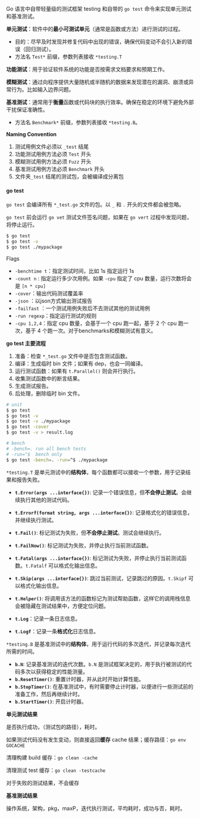 Go 语言中自带轻量级的测试框架 testing 和自带的 `go test` 命令来实现单元测试和基准测试。

**单元测试**：软件中的**最小可测试单元**（通常是函数或方法）进行测试的过程。

- 目的：尽早及时发现并修复代码中出现的错误，确保代码变动不会引入新的错误（回归测试）。
- 方法名 `Test*` 前缀，参数列表接收 `*testing.T`

**功能测试**：用于验证软件系统的功能是否按需求文档要求和预期工作。

**模糊测试**：通过向程序提供大量随机或半随机的数据来发现潜在的漏洞、崩溃或异常行为。比如输入边界问题。

**基准测试**：通常用于**衡量**函数或代码块的执行效率。确保在稳定的环境下避免外部干扰保证准确性。

- 方法名 `Benchmark*` 前缀，参数列表接收 `*testing.B`。

**Naming Convention**

1. 测试用例文件必须以 `_test` 结尾
2. 功能测试用例方法必须 `Test` 开头
3. 模糊测试用例方法必须 `Fuzz` 开头
4. 基准测试用例方法必须 `Benchmark` 开头
5. 文件夹`_test` 结尾的测试包，会被编译成分离包

#### go test

`go test` 会编译所有 `*_test.go` 文件的包。以 `_` 和 `.` 开头的文件都会被忽略。

`go test` 前会运行 `go vet` 测试文件签名问题，如果在 `go vert` 过程中发现问题，将停止运行。

```bash
$ go test
$ go test -v
$ go test ./mypackage
```

Flags

- `-benchtime t`：指定测试时间，比如 1s 指定运行 1s
- `-count n` : 指定运行多少次用例。如果 `-cpu` 指定了 cpu 数量，运行次数将会是 `[n * cpu]`
- `-cover`：输出代码测试覆盖率
- `-json` ：以json方式输出测试报告
- `-failfast` ：一个测试用例失败后不去测试其他的测试用例
- `-run regexp`：指定运行测试的规则
- `-cpu 1,2,4`：指定 cpu 数量，会基于一个 cpu 跑一起，基于 2 个 cpu 跑一次，基于 4 个跑一次。对于benchmarks和模糊测试有意义。

**go test 主要流程**

1. 准备：检查 `*_test.go` 文件中是否包含测试函数。
2. 编译：生成临时 bin 文件；如果有 dep，也会一同编译。
3. 运行测试函数：如果有 `t.Parallel()` 则会并行执行。
4. 收集测试函数中的断言结果。
5. 生成测试报告。
6. 后处理，删除临时 bin 文件。

```bash
# unit
$ go test
$ go test -v
$ go test -v ./mypackage
$ go test -cover
$ go test -v > result.log

# bench
# -bench=. run all bench tests
# -run=^$  bench only
$ go test -bench=. -run=^$ ./mypackage
```

`*testing.T` 是单元测试中的**结构体**，每个函数都可以接收一个参数，用于记录结果和报告失败。

- **`t.Error(args ...interface{})`**: 记录一个错误信息，但**不会停止测试**。会继续执行其他的测试代码。

- **`t.Errorf(format string, args ...interface{})`**: 记录格式化的错误信息，并继续执行测试。

- **`t.Fail()`**: 标记测试为失败，但**不会停止测试**。测试会继续执行。

- **`t.FailNow()`**: 标记测试为失败，并停止执行当前测试函数。

- **`t.Fatal(args ...interface{})`**: 标记测试为失败，并停止执行当前测试函数。`t.Fatalf` 可以格式化输出信息。

- **`t.Skip(args ...interface{})`**: 跳过当前测试，记录跳过的原因。`t.Skipf` 可以格式化输出信息。

- **`t.Helper()`**: 将调用该方法的函数标记为测试帮助函数，这样它的调用栈信息会被隐藏在测试结果中，方便定位问题。

- **`t.Log`**：记录一条日志信息。

- **`t.Logf`**：记录一条**格式化**日志信息。

`*testing.B` 是基准测试中的**结构体**，用于运行代码的多次迭代，并记录每次迭代所需的时间。

- **`b.N`**: 记录基准测试的迭代次数。`b.N` 是测试框架决定的，用于执行被测试的代码多次以获得稳定的性能测量。
- **`b.ResetTimer()`**: 重置计时器，并从此时开始计算性能。
- **`b.StopTimer()`**: 在基准测试中，有时需要停止计时器，以便进行一些测试前的准备工作，然后再继续计时。
- **`b.StartTimer()`**: 开启计时器。

**单元测试结果**

是否执行成功，（测试包的路径），耗时。

如果测试代码没有发生变动，则直接返回**缓存** cache 结果；缓存路径：`go env GOCACHE`

清理构建 build 缓存：`go clean -cache`

清理测试 test  缓存：`go clean -testcache`

对于失败的测试结果，不会缓存

**基准测试结果**

操作系统，架构，pkg，maxP，迭代执行测试，平均耗时，成功与否，耗时。

